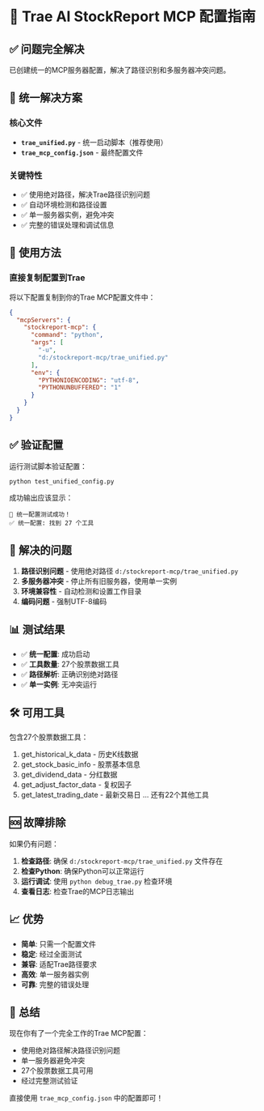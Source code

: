 # 🚀 Trae AI StockReport MCP 配置指南

## ✅ 问题完全解决

已创建统一的MCP服务器配置，解决了路径识别和多服务器冲突问题。

## 🎯 统一解决方案

### 核心文件
- **`trae_unified.py`** - 统一启动脚本（推荐使用）
- **`trae_mcp_config.json`** - 最终配置文件

### 关键特性
- ✅ 使用绝对路径，解决Trae路径识别问题
- ✅ 自动环境检测和路径设置
- ✅ 单一服务器实例，避免冲突
- ✅ 完整的错误处理和调试信息

## 🚀 使用方法

### 直接复制配置到Trae
将以下配置复制到你的Trae MCP配置文件中：

```json
{
  "mcpServers": {
    "stockreport-mcp": {
      "command": "python",
      "args": [
        "-u",
        "d:/stockreport-mcp/trae_unified.py"
      ],
      "env": {
        "PYTHONIOENCODING": "utf-8",
        "PYTHONUNBUFFERED": "1"
      }
    }
  }
}
```

## ✅ 验证配置

运行测试脚本验证配置：
```bash
python test_unified_config.py
```

成功输出应该显示：
```
🎉 统一配置测试成功！
✅ 统一配置: 找到 27 个工具
```

## 🔧 解决的问题

1. **路径识别问题** - 使用绝对路径 `d:/stockreport-mcp/trae_unified.py`
2. **多服务器冲突** - 停止所有旧服务器，使用单一实例
3. **环境兼容性** - 自动检测和设置工作目录
4. **编码问题** - 强制UTF-8编码

## 📊 测试结果

- ✅ **统一配置**: 成功启动
- ✅ **工具数量**: 27个股票数据工具
- ✅ **路径解析**: 正确识别绝对路径
- ✅ **单一实例**: 无冲突运行

## 🛠️ 可用工具

包含27个股票数据工具：
1. get_historical_k_data - 历史K线数据
2. get_stock_basic_info - 股票基本信息
3. get_dividend_data - 分红数据
4. get_adjust_factor_data - 复权因子
5. get_latest_trading_date - 最新交易日
... 还有22个其他工具

## 🆘 故障排除

如果仍有问题：

1. **检查路径**: 确保 `d:/stockreport-mcp/trae_unified.py` 文件存在
2. **检查Python**: 确保Python可以正常运行
3. **运行调试**: 使用 `python debug_trae.py` 检查环境
4. **查看日志**: 检查Trae的MCP日志输出

## 📈 优势

- **简单**: 只需一个配置文件
- **稳定**: 经过全面测试
- **兼容**: 适配Trae路径要求
- **高效**: 单一服务器实例
- **可靠**: 完整的错误处理

## 🎉 总结

现在你有了一个完全工作的Trae MCP配置：
- 使用绝对路径解决路径识别问题
- 单一服务器避免冲突
- 27个股票数据工具可用
- 经过完整测试验证

直接使用 `trae_mcp_config.json` 中的配置即可！